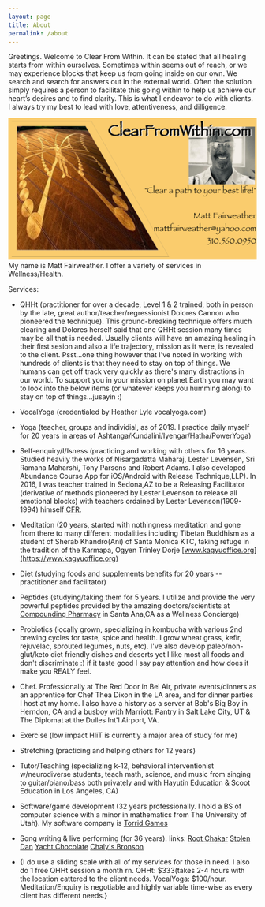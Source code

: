```yaml
---
layout: page
title: About
permalink: /about
---
```


Greetings.  Welcome to Clear From Within.  It can be stated that all healing starts from within ourselves.  Sometimes within seems out of reach, or we may experience blocks that keep us from going inside on our own.  We search and search for answers out in the external world.  Often the solution simply requires a person to facilitate this going within to help us achieve our heart’s desires and to find clarity.  This is what I endeavor to do with clients.  I always try my best to lead with love, attentiveness, and dilligence.

<img src="assets/img/CFW_business_card.png"/>
My name is Matt Fairweather.  I offer a variety of services in Wellness/Health.

Services:
* QHHt (practitioner for over a decade, Level 1 & 2 trained, both in person by the late, great author/teacher/regressionist Dolores Cannon who pioneered the technique).  This ground-breaking technique offers much clearing and Dolores herself said that one QHHt session many times may be all that is needed.  Usually clients will have an amazing healing in their first sesion and also a life trajectory, mission as it were, is revealed to the client.  Psst...one thing however that I've noted in working with hundreds of clients is that they need to stay on top of things.  We humans can get off track very quickly as there's many distractions in our world.  To support you in your mission on planet Earth you may want to look into the below items (or whatever keeps you humming along) to stay on top of things...jusayin :)
* VocalYoga (credentialed by Heather Lyle vocalyoga.com)
* Yoga (teacher, groups and individial, as of 2019.  I practice daily myself for 20 years in areas of Ashtanga/Kundalini/Iyengar/Hatha/PowerYoga)
* Self-enquiry/I/Isness (practicing and working with others for 16 years. Studied heavily the works of Nisargadatta Maharaj, Lester Levensen, Sri Ramana Maharshi, Tony Parsons and Robert Adams.  I also developed Abundance Course App for iOS/Android with Release Technique,LLP).  In 2016, I was teacher trained in Sedona,AZ to be a Releasing Facilitator (derivative of methods pioneered by Lester Levenson to release all emotional blocks) with teachers ordained by Lester Levenson(1909-1994) himself [CFR](https://www.facebook.com/CenterforReleasing/).
* Meditation (20 years, started with nothingness meditation and gone from there to many different modalities including Tibetan Buddhism as a student of Sherab Khandro(Ani) of Santa Monica KTC, taking refuge in the tradition of the Karmapa, Ogyen Trinley Dorje [www.kagyuoffice.org](https://www.kagyuoffice.org)
* Diet (studying foods and supplements benefits for 20 years -- practitioner and facilitator)
* Peptides (studying/taking them for 5 years.  I utilize and provide the very powerful peptides provided by the amazing doctors/scientists at [Compounding Pharmacy](https://www.santaanatustincompoundingpharmacy.com) in Santa Ana,CA as a Wellness Concierge)
* Probiotics (locally grown, specializing in kombucha with various 2nd brewing cycles for taste, spice and health.  I grow wheat grass, kefir, rejuvelac, sprouted legumes, nuts, etc).  I've also develop paleo/non-glut/keto diet friendly dishes and deserts yet I like most all foods and don't discriminate :) if it taste good I say pay attention and how does it make you REALY feel.
* Chef.  Professionally at The Red Door in Bel Air, private events/dinners as an apprentice for Chef Thea Dixon in the LA area, and for dinner parties I host at my home.  I also have a history as a server at Bob's Big Boy in Herndon, CA and a busboy with Marriott: Pantry in Salt Lake City, UT & The Diplomat at the Dulles Int'l Airport, VA.
* Exercise (low impact HIiT is currently a major area of study for me)
* Stretching (practicing and helping others for 12 years)
* Tutor/Teaching (specializing k-12, behavioral interventionist w/neurodiverse students, teach math, science, and music from singing to guitar/piano/bass both privately and with Hayutin Education & Scoot Education in Los Angeles, CA)
* Software/game development (32 years professionally.  I hold a BS of computer science with a minor in mathematics from The University of Utah).  My software company is [Torrid Games](www.torridgames.github.io)
* Song writing & live performing (for 36 years). links: [Root Chakar](https://www.facebook.com/rootchakar) [Stolen Dan](https://www.instagram.com/stolendan) [Yacht Chocolate](https://www.youtube.com/watch?v=1aFV79Znb88&pp=ygUPeWFjaHQgY2hvY29sYXRl) [Chaly's Bronson](https://www.facebook.com/chalysbronson)

* {I do use a sliding scale with all of my services for those in need.  I also do 1 free QHHt session a month rn.  QHHt: $333(takes 2-4 hours with the location cattered to the client needs.  VocalYoga: $100/hour. Meditation/Enquiry is negotiable and highly variable time-wise as every client has different needs.}